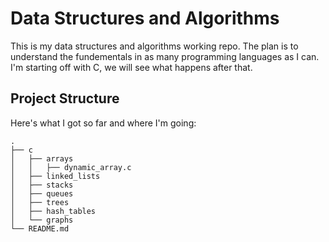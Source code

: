 
# Data Structures and Algorithms
This is my data structures and algorithms working repo. 
The plan is to understand the fundementals in as many programming languages as I can. 
I'm starting off with C, we will see what happens after that.

## Project Structure
Here's what I got so far and where I'm going:
```
.
├── c
│   ├── arrays
│   │   ├── dynamic_array.c
│   ├── linked_lists
│   ├── stacks
│   ├── queues
│   ├── trees
│   ├── hash_tables
│   └── graphs
└── README.md
```

